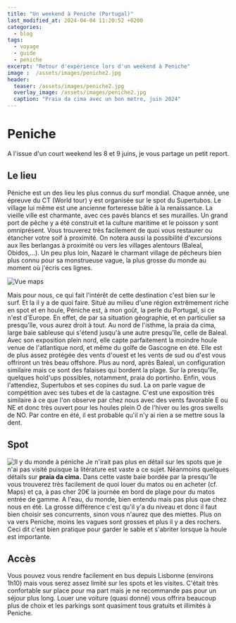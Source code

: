 ```yaml
---
title: "Un weekend à Peniche (Portugal)"
last_modified_at: 2024-04-04 11:20:52 +0200
categories:
  - blog
tags:
  - voyage
  - guide
  - peniche
excerpt: "Retour d'expérience lors d'un weekend à Peniche"
image :  /assets/images/peniche2.jpg
header: 
  teaser: /assets/images/peniche2.jpg
  overlay_image: /assets/images/peniche2.jpg
  caption: "Praia da cima avec un bon metre, juin 2024"
---
```

# Peniche

A l'issue d'un court weekend les 8 et 9 juins, je vous partage un petit
report.

## Le lieu

Péniche est un des lieu les plus connus du surf mondial. Chaque année,
une épreuve du CT (World tour) y est organisée sur le spot du
Supertubos. Le village lui même est une ancienne forteresse bâtie à la
renaissance. La vieille ville est charmante, avec ces pavés blancs et
ses murailles. Un grand port de pêche y a été construit et la culture
maritime et le poisson y sont omniprésent. Vous trouverez très
facilement de quoi vous restaurer ou étancher votre soif à proximité. On
notera aussi la possibilité d'excursions aux îles berlangas à proximité
ou vers les villages alentours (Baleal, Obidos,...). Un peu plus loin,
Nazaré le charmant village de pêcheurs bien plus connu pour sa
monstrueuse vague, la plus grosse du monde au moment où j'écris ces
lignes.

![Vue maps](/surf/assets/images/peniche_carte.jpeg)

Mais pour nous, ce qui fait l'intérêt de cette destination c'est bien
sur le surf. Et la il y a de quoi faire. Situé au milieu d'une région
extrêmement riche en spot et en houle, Péniche est, à mon goût, la perle
du Portugal, si ce n'est d'Europe. En effet, de par sa situation
géographie, et en particulier sa presqu'île, vous aurez droit à tout. Au
nord de l'isthme, la praia da cima, large baie sableuse qui s'étend
jusqu'à une autre presqu'île, celle de Baleal. Avec son exposition plein
nord, elle capte parfaitement la moindre houle venue de l'atlantique
nord, et même du golfe de Gascogne en été. Elle est de plus assez
protégée des vents d'ouest et les vents de sud ou d'est vous offriront
un très beau offshore. Plus au nord, après Baleal, un configuration
similaire mais ce sont des falaises qui bordent la plage. Sur la
presqu'île, quelques hold'ups possibles, notamment, praia do portinho. 
Enfin, vous l'attendiez, Supertubos et ses
copines du sud. La on parle vague de compétition avec ses tubes et de la
castagne. C'est une exposition très similaire à ce que l'on observe par
chez nous avec des vents favorable E ou NE et donc très ouvert pour les
houles plein O de l'hiver ou les gros swells de NO. Par contre en été,
il est probable qu'il n'y ai rien a se mettre sous la dent.

## Spot

![Il y du monde à péniche](/surf/assets/images/peniche1.jpg)
Je n'irait pas plus en détail sur les spots que je n'ai pas visité
puisque la litérature est vaste a ce sujet. Néanmoins quelques détails
sur **praia da cima.** Dans cette vaste baie bordée par la presqu'île
vous trouverez très facilement de quoi louer du matos ou en acheter (cf.
Maps) et ça, à pas cher 20€ la journée en bord de plage pour du matos
entrée de gamme. A l'eau, du monde, bien entendu mais pas plus que chez
nous en été. La grosse différence c'est qu'il y'a du niveau et donc il
faut bien choisir ses concurrents, sinon vous n'aurez que des miettes.
Plus on va vers Peniche, moins les vagues sont grosses et plus il y a
des rochers. Ceci dit c'est bien pratique pour garder le sable et
s'abriter lorsque la houle est importante.

## Accès

Vous pouvez vous rendre facilement en bus depuis Lisbonne (environs
1h10) mais vous serez assez limité sur les spots et les visites. C'était
très confortable sur place pour ma part mais je ne recommande pas pour
un séjour plus long. Louer une voiture (quasi donné) vous offrira
beaucoup plus de choix et les parkings sont quasiment tous gratuits et
illimités à Peniche.
